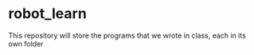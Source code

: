 # robot_learn
This repository will store the programs that we wrote in class, each in its own folder

